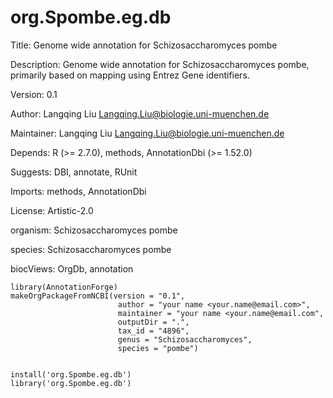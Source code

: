 # org.Spombe.eg.db

Title: Genome wide annotation for Schizosaccharomyces pombe

Description: Genome wide annotation for Schizosaccharomyces pombe, primarily based on mapping using Entrez Gene identifiers.

Version: 0.1

Author: Langqing Liu <Langqing.Liu@biologie.uni-muenchen.de>

Maintainer: Langqing Liu <Langqing.Liu@biologie.uni-muenchen.de>

Depends: R (>= 2.7.0), methods, AnnotationDbi (>= 1.52.0)

Suggests: DBI, annotate, RUnit

Imports: methods, AnnotationDbi

License: Artistic-2.0

organism: Schizosaccharomyces pombe

species: Schizosaccharomyces pombe

biocViews: OrgDb, annotation


```Rscript
library(AnnotationForge)
makeOrgPackageFromNCBI(version = "0.1",
                        author = "your name <your.name@email.com>",
                        maintainer = "your name <your.name@email.com",
                        outputDir = ".",
                        tax_id = "4896",
                        genus = "Schizosaccharomyces",
                        species = "pombe")


install('org.Spombe.eg.db')
library('org.Spombe.eg.db')
```
